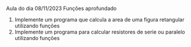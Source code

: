 Aula do dia 08/11/2023
Funções aprofundado

1. Implemente um programa que calcula a area de uma figura retangular utilizando funções
2. Implemente um programa para calcular resistores de serie ou paralelo utilizando funções
